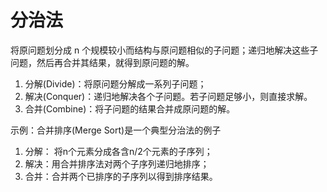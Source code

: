 # 分治法

将原问题划分成 n 个规模较小而结构与原问题相似的子问题；递归地解决这些子问题，然后再合并其结果，就得到原问题的解。

1. 分解(Divide)：将原问题分解成一系列子问题；
2. 解决(Conquer)：递归地解决各个子问题。若子问题足够小，则直接求解。
3. 合并(Combine)：将子问题的结果合并成原问题的解。

示例：合并排序(Merge Sort)是一个典型分治法的例子

1. 分解： 将n个元素分成各含n/2个元素的子序列；
2. 解决：用合并排序法对两个子序列递归地排序；
3. 合并：合并两个已排序的子序列以得到排序结果。
